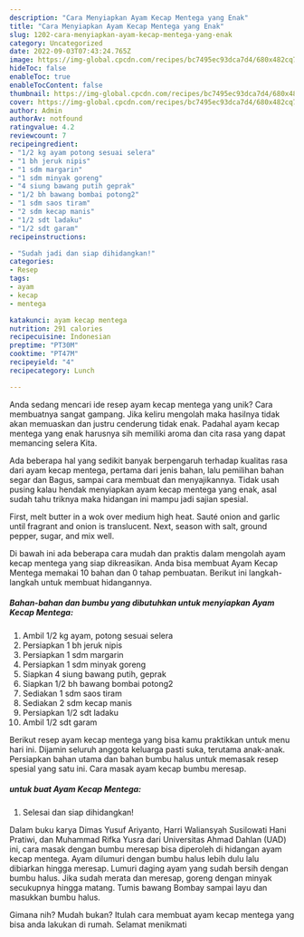 ```yaml
---
description: "Cara Menyiapkan Ayam Kecap Mentega yang Enak"
title: "Cara Menyiapkan Ayam Kecap Mentega yang Enak"
slug: 1202-cara-menyiapkan-ayam-kecap-mentega-yang-enak
category: Uncategorized
date: 2022-09-03T07:43:24.765Z
image: https://img-global.cpcdn.com/recipes/bc7495ec93dca7d4/680x482cq70/ayam-kecap-mentega-foto-resep-utama.jpg
hideToc: false
enableToc: true
enableTocContent: false
thumbnail: https://img-global.cpcdn.com/recipes/bc7495ec93dca7d4/680x482cq70/ayam-kecap-mentega-foto-resep-utama.jpg
cover: https://img-global.cpcdn.com/recipes/bc7495ec93dca7d4/680x482cq70/ayam-kecap-mentega-foto-resep-utama.jpg
author: Admin
authorAv: notfound
ratingvalue: 4.2
reviewcount: 7
recipeingredient:
- "1/2 kg ayam potong sesuai selera"
- "1 bh jeruk nipis"
- "1 sdm margarin"
- "1 sdm minyak goreng"
- "4 siung bawang putih geprak"
- "1/2 bh bawang bombai potong2"
- "1 sdm saos tiram"
- "2 sdm kecap manis"
- "1/2 sdt ladaku"
- "1/2 sdt garam"
recipeinstructions:

- "Sudah jadi dan siap dihidangkan!"
categories:
- Resep
tags:
- ayam
- kecap
- mentega

katakunci: ayam kecap mentega 
nutrition: 291 calories
recipecuisine: Indonesian
preptime: "PT30M"
cooktime: "PT47M"
recipeyield: "4"
recipecategory: Lunch

---
```





Anda sedang mencari ide resep ayam kecap mentega yang unik? Cara membuatnya sangat gampang. Jika keliru mengolah maka hasilnya tidak akan memuaskan dan justru cenderung tidak enak. Padahal ayam kecap mentega yang enak harusnya sih memiliki aroma dan cita rasa yang dapat memancing selera Kita.





Ada beberapa hal yang sedikit banyak berpengaruh terhadap kualitas rasa dari ayam kecap mentega, pertama dari jenis bahan, lalu pemilihan bahan segar dan Bagus, sampai cara membuat dan menyajikannya. Tidak usah pusing kalau hendak menyiapkan ayam kecap mentega yang enak,      asal sudah tahu triknya maka hidangan ini mampu jadi sajian spesial.














First, melt butter in a wok over medium high heat. Sauté onion and garlic until fragrant and onion is translucent. Next, season with salt, ground pepper, sugar, and mix well.






Di bawah ini ada beberapa cara mudah dan praktis dalam mengolah ayam kecap mentega yang siap dikreasikan. Anda bisa membuat Ayam Kecap Mentega memakai 10 bahan dan 0 tahap pembuatan. Berikut ini langkah-langkah untuk membuat hidangannya.

<!--inarticleads1-->

##### Bahan-bahan dan bumbu yang dibutuhkan untuk menyiapkan Ayam Kecap Mentega:

1. Ambil 1/2 kg ayam, potong sesuai selera
1. Persiapkan 1 bh jeruk nipis
1. Persiapkan 1 sdm margarin
1. Persiapkan 1 sdm minyak goreng
1. Siapkan 4 siung bawang putih, geprak
1. Siapkan 1/2 bh bawang bombai potong2
1. Sediakan 1 sdm saos tiram
1. Sediakan 2 sdm kecap manis
1. Persiapkan 1/2 sdt ladaku
1. Ambil 1/2 sdt garam


Berikut resep ayam kecap mentega yang bisa kamu praktikkan untuk menu hari ini. Dijamin seluruh anggota keluarga pasti suka, terutama anak-anak. Persiapkan bahan utama dan bahan bumbu halus untuk memasak resep spesial yang satu ini. Cara masak ayam kecap bumbu meresap. 

<!--inarticleads2-->

#####  untuk buat Ayam Kecap Mentega:


1. Selesai dan siap dihidangkan!

Dalam buku karya Dimas Yusuf Ariyanto, Harri Waliansyah Susilowati Hani Pratiwi, dan Muhammad Rifka Yusra dari Universitas Ahmad Dahlan (UAD) ini, cara masak dengan bumbu meresap bisa diperoleh di hidangan ayam kecap mentega. Ayam dilumuri dengan bumbu halus lebih dulu lalu dibiarkan hingga meresap. Lumuri daging ayam yang sudah bersih dengan bumbu halus. Jika sudah merata dan meresap, goreng dengan minyak secukupnya hingga matang. Tumis bawang Bombay sampai layu dan masukkan bumbu halus. 

Gimana nih? Mudah bukan? Itulah cara membuat ayam kecap mentega yang bisa anda lakukan di rumah. Selamat menikmati
